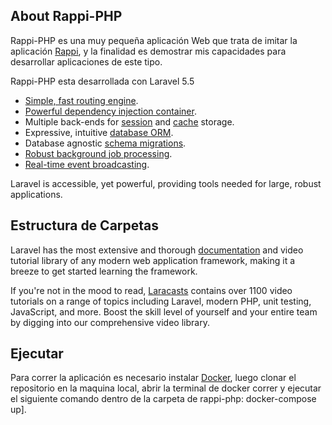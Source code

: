 ## About Rappi-PHP

Rappi-PHP es una muy pequeña aplicación Web que trata de imitar la aplicación [Rappi](https://www.rappi.com.mx), y la finalidad es demostrar mis capacidades para desarrollar aplicaciones de este tipo.

Rappi-PHP esta desarrollada con Laravel 5.5

- [Simple, fast routing engine](https://laravel.com/docs/routing).
- [Powerful dependency injection container](https://laravel.com/docs/container).
- Multiple back-ends for [session](https://laravel.com/docs/session) and [cache](https://laravel.com/docs/cache) storage.
- Expressive, intuitive [database ORM](https://laravel.com/docs/eloquent).
- Database agnostic [schema migrations](https://laravel.com/docs/migrations).
- [Robust background job processing](https://laravel.com/docs/queues).
- [Real-time event broadcasting](https://laravel.com/docs/broadcasting).

Laravel is accessible, yet powerful, providing tools needed for large, robust applications.

## Estructura de Carpetas

Laravel has the most extensive and thorough [documentation](https://laravel.com/docs) and video tutorial library of any modern web application framework, making it a breeze to get started learning the framework.

If you're not in the mood to read, [Laracasts](https://laracasts.com) contains over 1100 video tutorials on a range of topics including Laravel, modern PHP, unit testing, JavaScript, and more. Boost the skill level of yourself and your entire team by digging into our comprehensive video library.

## Ejecutar

Para correr la aplicación es necesario instalar [Docker](https://www.docker.com/), luego clonar el repositorio en la maquina local, abrir la terminal de docker correr y ejecutar el siguiente comando dentro de la carpeta de rappi-php: docker-compose up].